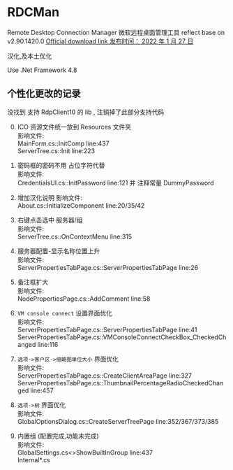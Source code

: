 # RDCMan
Remote Desktop Connection Manager
微软远程桌面管理工具
reflect base on v2.90.1420.0 [Official download link 发布时间： 2022 年 1 月 27 日](https://docs.microsoft.com/zh-cn/sysinternals/downloads/rdcman)

汉化,及本土优化

Use .Net Framework 4.8

## 个性化更改的记录  
  没找到 支持 RdpClient10 的 lib , 注销掉了此部分支持代码
  
0. ICO 资源文件统一放到 Resources 文件夹  
影响文件:  
  MainForm.cs::InitComp    line:437  
  ServerTree.cs::Init    line:223  
  
1. 密码框的密码不用 占位字符代替  
影响文件:  
  CredentialsUI.cs::InitPassword     line:121    并 注释常量 DummyPassword  
  
2. 增加汉化说明
影响文件:  
  About.cs::InitializeComponent    line:20/35/42  

3. 右键点击选中 服务器/组  
影响文件:  
  ServerTree.cs::OnContextMenu    line:315  
  
4. 服务器配置-显示名称位置上升  
影响文件:  
  ServerPropertiesTabPage.cs::ServerPropertiesTabPage    line:26  
  
5. 备注框扩大  
影响文件:  
  NodePropertiesPage.cs::AddComment    line:58  
  
6. `VM console connect` 设置界面优化  
影响文件:  
  ServerPropertiesTabPage.cs::ServerPropertiesTabPage    line:41  
  ServerPropertiesTabPage.cs::VMConsoleConnectCheckBox_CheckedChanged    line:116  
  
7. `选项->客户区->缩略图单位大小` 界面优化  
影响文件:  
  ServerPropertiesTabPage.cs::CreateClientAreaPage    line:327  
  ServerPropertiesTabPage.cs::ThumbnailPercentageRadioCheckedChanged    line:457  
  
7. `选项->树` 界面优化  
影响文件:  
  GlobalOptionsDialog.cs::CreateServerTreePage    line:352/367/373/385  
  
999. 内置组  (配置完成,功能未完成)  
影响文件:  
  GlobalSettings.cs<>ShowBuiltInGroup    line:437  
  Internal\*.cs  

